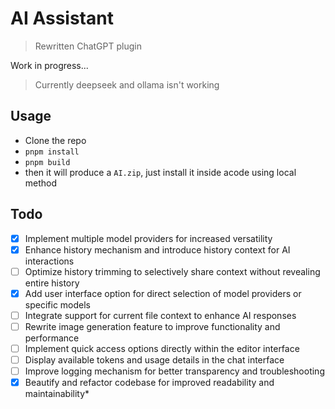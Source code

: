 AI Assistant
=========
> Rewritten ChatGPT plugin

Work in progress...

> Currently deepseek and ollama isn't working

## Usage 

- Clone the repo
- `pnpm install`
- `pnpm build`
- then it will produce a `AI.zip`, just install it inside acode using local method 

## Todo

- [x] Implement multiple model providers for increased versatility
- [x] Enhance history mechanism and introduce history context for AI interactions
- [ ] Optimize history trimming to selectively share context without revealing entire history
- [x] Add user interface option for direct selection of model providers or specific models
- [ ] Integrate support for current file context to enhance AI responses
- [ ] Rewrite image generation feature to improve functionality and performance
- [ ] Implement quick access options directly within the editor interface
- [ ] Display available tokens and usage details in the chat interface
- [ ] Improve logging mechanism for better transparency and troubleshooting
- [x] Beautify and refactor codebase for improved readability and maintainability*